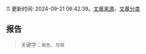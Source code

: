 :alarm_clock: 更新时间: 2024-09-21 06:42:39。[文章来源](/README.md)、[文章分类](/TAGS.md)

## 报告


> 关键字：`报告`、`月报`



